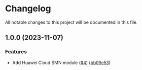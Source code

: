 # Changelog

All notable changes to this project will be documented in this file.

## 1.0.0 (2023-11-07)


### Features

* Add Huawei Cloud SMN module ([#4](https://github.com/cloud-labs-infra/terraform-huaweicloud-smn/issues/4)) ([bb09e53](https://github.com/cloud-labs-infra/terraform-huaweicloud-smn/commit/bb09e536d1e97137c12958120575e2707406239f))
